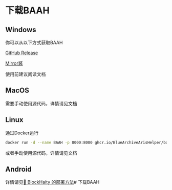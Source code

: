 # 下载BAAH

## Windows

你可以从以下方式获取BAAH

[GitHub Release](https://github.com/BlueArchiveArisHelper/BAAH/releases)

[Mirror酱](https://mirrorchyan.com/zh/projects?rid=BAAH)

<!-- [小飞RAN的API](###xiaofeiRAN-download-url###) -->

<DownloadLink />

使用前建议阅读文档

## MacOS

需要手动使用源代码，详情请见文档

## Linux

通过Docker运行

``` bash
docker run -d --name BAAH -p 8000:8000 ghcr.io/BlueArchiveArisHelper/baah:latest
```

或者手动使用源代码，详情请见文档

## Android 

详情请见[🔗 BlockHaity 的部署方法](https://bas.blockhaity.qzz.io?target=/2025/02/10/BAAH%E5%9C%A8%E9%80%86%E5%A4%A9%E7%8E%AF%E5%A2%83%E4%B8%8B%E7%9A%84%E8%BF%90%E8%A1%8C/)# 下载BAAH

